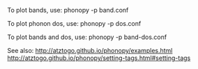 To plot bands, use:
	phonopy -p band.conf

To plot phonon dos, use:
	phonopy -p dos.conf

To plot bands and dos, use:
	phonopy -p band-dos.conf

See also:
	http://atztogo.github.io/phonopy/examples.html
	http://atztogo.github.io/phonopy/setting-tags.html#setting-tags
